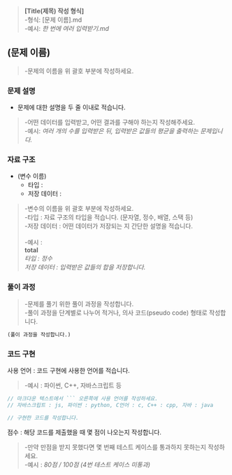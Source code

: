 >**[Title(제목) 작성 형식]** <Br>
>-형식: [문제 이름].md<Br>
>-예시: _한 번에 여러 입력받기.md_<Br>

## (문제 이름)
>-문제의 이름을 위 괄호 부분에 작성하세요.

### 문제 설명

- 문제에 대한 설명을 두 줄 이내로 적습니다.<br>
>    -어떤 데이터를 입력받고, 어떤 결과를 구해야 하는지 작성해주세요.<br>
>    -예시: _여러 개의 수를 입력받은 뒤, 입력받은 값들의 평균을 출력하는 문제입니다._

### 자료 구조

- (변수 이름)<br>
    - 타입 :
    - 저장 데이터 : 
>    -변수의 이름을 위 괄호 부분에 작성하세요.<br>
>    -타입 : 자료 구조의 타입을 적습니다. (문자열, 정수, 배열, 스택 등)<br>
>    -저장 데이터 : 어떤 데이터가 저장되는 지 간단한 설명을 적습니다.<br><br>
>    -예시 : <br>**total**<br>_타입 : 정수<br>저장 데이터 : 입력받은 값들의 합을 저장합니다._

### 풀이 과정

>-문제를 풀기 위한 풀이 과정을 작성합니다.<br>
>-풀이 과정을 단계별로 나누어 적거나, 의사 코드(pseudo code) 형태로 작성합니다.<Br>
```txt
(풀이 과정을 작성합니다.)
```

### 코드 구현
사용 언어 : 코드 구현에 사용한 언어를 적습니다.<br>
>-예시 : 파이썬, C++, 자바스크립트 등

```js
// 마크다운 텍스트에서 ``` 오른쪽에 사용 언어를 작성하세요.
// 자바스크립트 : js, 파이썬 : python, C언어 : c, C++ : cpp, 자바 : java

// 구현한 코드를 작성합니다.
```


점수 : 해당 코드를 제출했을 때 몇 점이 나오는지 작성합니다.<br>
>    -만약 만점을 받지 못했다면 몇 번째 테스트 케이스를 통과하지 못하는지 작성하세요.<br>
>    -예시 : _80점 / 100점 (4번 테스트 케이스 미통과)_